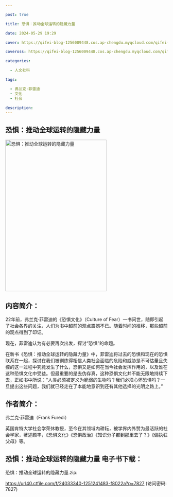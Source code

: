 ```yaml
---

post: true

title: 恐惧：推动全球运转的隐藏力量

date: 2024-05-29 19:29

cover: https://qifei-blog-1256009448.cos.ap-chengdu.myqcloud.com/qifei-blog/65065a4f661c6c8e54404ff2.jpg

coveross: https://qifei-blog-1256009448.cos.ap-chengdu.myqcloud.com/qifei-blog/65065a4f661c6c8e54404ff2.jpg

categories:

  - 人文社科

tags:

  - 弗兰克·菲雷迪
  - 文化
  - 社会

description:
---
```


## 恐惧：推动全球运转的隐藏力量
<img alt="恐惧：推动全球运转的隐藏力量 " class="aligncenter loaded" data-was-processed="true" decoding="async" fetchpriority="high" height="471" src="https://qifei-blog-1256009448.cos.ap-chengdu.myqcloud.com/qifei-blog/65065a4f661c6c8e54404ff2.jpg " style="cursor: zoom-in;" width="314"/>

## 内容简介：

22年前，弗兰克·菲雷迪的《恐惧文化》（Culture of Fear）一书问世，随即引起了社会各界的关注，人们为书中超前的观点震撼不已。随着时间的推移，那些超前的观点得到了印证。

现在，菲雷迪认为有必要再次出发，探讨“恐惧”的命题。

在新书《恐惧：推动全球运转的隐藏力量》中，菲雷迪将过去的恐惧和现在的恐惧联系在一起，探讨在我们被训练得相信人类社会面临的危险和威胁是不可估量且失控的这一过程中究竟发生了什么，恐惧又是如何在当今社会发挥作用的，以及谁在这种恐惧文化中受益。但最重要的是去伪存真，这种恐惧文化并不能无限地持续下去，正如书中所说：“人类必须被定义为脆弱的生物吗？我们必须心怀恐惧吗？一旦提出这些问题，我们就已经走在了本能地意识到还有其他选择的光明之路上。”

## 作者简介：

弗兰克·菲雷迪（Frank Furedi）

英国肯特大学社会学荣休教授，至今在其领域内耕耘，被学界内外赞为最活跃的社会学家，著述颇丰，《恐惧文化》《恐惧政治》《知识分子都到那里去了？》《偏执狂父母》等。

## 恐惧：推动全球运转的隐藏力量 电子书下载：

恐惧：推动全球运转的隐藏力量.zip: 

https://url40.ctfile.com/f/24033340-1251241483-f8022a?p=7827 (访问密码: 7827)
